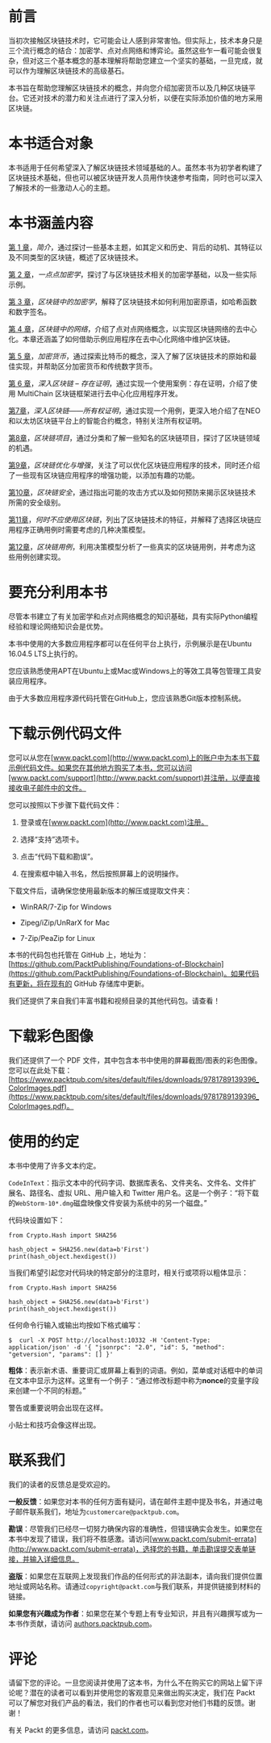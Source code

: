 # 前言

当初次接触区块链技术时，它可能会让人感到非常害怕。但实际上，技术本身只是三个流行概念的结合：加密学、点对点网络和博弈论。虽然这些乍一看可能会很复杂，但对这三个基本概念的基本理解将帮助您建立一个坚实的基础，一旦完成，就可以作为理解区块链技术的高级基石。

本书旨在帮助您理解区块链技术的概念，并向您介绍加密货币以及几种区块链平台。它还对技术的潜力和关注点进行了深入分析，以便在实际添加价值的地方采用区块链。

# 本书适合对象

本书适用于任何希望深入了解区块链技术领域基础的人。虽然本书为初学者构建了区块链技术基础，但也可以被区块链开发人员用作快速参考指南，同时也可以深入了解技术的一些激动人心的主题。

# 本书涵盖内容

[第 1 章](5ed0d7a8-0fa3-4f99-9d68-5ef2025ecd65.xhtml)，*简介*，通过探讨一些基本主题，如其定义和历史、背后的动机、其特征以及不同类型的区块链，概述了区块链技术。

[第 2 章](bbe822af-c535-4a33-9783-168d174c48c1.xhtml)，*一点点加密学*，探讨了与区块链技术相关的加密学基础，以及一些实际示例。

[第 3 章](6d775eaf-4ee6-4463-b5e9-623f49c80aca.xhtml)，*区块链中的加密学*，解释了区块链技术如何利用加密原语，如哈希函数和数字签名。

[第 4 章](af1f1baa-57d2-4521-aca7-0df57908dc1c.xhtml)，*区块链中的网络*，介绍了点对点网络概念，以实现区块链网络的去中心化。本章还涵盖了如何借助示例应用程序在去中心化网络中维护区块链。

[第 5 章](15831d35-9bb3-4752-98d7-46e23efca78b.xhtml)，*加密货币*，通过探索比特币的概念，深入了解了区块链技术的原始和最佳实现，并帮助区分加密货币和传统数字货币。

[第 6 章](3156a0a8-4aa4-416c-a04f-c08c9f50f087.xhtml)，*深入区块链 – 存在证明*，通过实现一个使用案例：存在证明，介绍了使用 MultiChain 区块链框架进行去中心化应用程序开发。

[第7章](6bcd989e-2411-4096-91e1-943698f1702e.xhtml)，*深入区块链——所有权证明*，通过实现一个用例，更深入地介绍了在NEO和以太坊区块链平台上的智能合约概念，特别关注所有权证明。

[第8章](02eed23a-0a39-4a19-8d88-a72a810ddb0d.xhtml)，*区块链项目*，通过分类和了解一些知名的区块链项目，探讨了区块链领域的机遇。

[第9章](35b56abd-53ae-479b-81b7-857a5baebcbc.xhtml)，*区块链优化与增强*，关注了可以优化区块链应用程序的技术，同时还介绍了一些现有区块链应用程序的增强功能，以添加有趣的功能。

[第10章](53dc28ad-de3d-463a-8244-e48d0d19d616.xhtml)，*区块链安全*，通过指出可能的攻击方式以及如何预防来揭示区块链技术所需的安全级别。

[第11章](8dcc3d0d-3b06-442b-8d72-84f239059de9.xhtml)，*何时不应使用区块链*，列出了区块链技术的特征，并解释了选择区块链应用程序正确用例时需要考虑的几种决策模型。

[第12章](55ed2989-ecca-46ca-8546-74a12da98715.xhtml)，*区块链用例*，利用决策模型分析了一些真实的区块链用例，并考虑为这些用例创建实现。

# 要充分利用本书

尽管本书建立了有关加密学和点对点网络概念的知识基础，具有实际Python编程经验和理论网络知识会是优势。

本书中使用的大多数应用程序都可以在任何平台上执行，示例展示是在Ubuntu 16.04.5 LTS上执行的。

您应该熟悉使用APT在Ubuntu上或Mac或Windows上的等效工具等包管理工具安装应用程序。

由于大多数应用程序源代码托管在GitHub上，您应该熟悉Git版本控制系统。

# 下载示例代码文件

您可以从您在[www.packt.com](http://www.packt.com)上的账户中为本书下载示例代码文件。如果您在其他地方购买了本书，您可以访问[www.packt.com/support](http://www.packt.com/support)并注册，以便直接接收电子邮件中的文件。

您可以按照以下步骤下载代码文件：

1.  登录或在[www.packt.com](http://www.packt.com)注册。

1.  选择“支持”选项卡。

1.  点击“代码下载和勘误”。

1.  在搜索框中输入书名，然后按照屏幕上的说明操作。

下载文件后，请确保您使用最新版本的解压或提取文件夹：

+   WinRAR/7-Zip for Windows

+   Zipeg/iZip/UnRarX for Mac

+   7-Zip/PeaZip for Linux

本书的代码包也托管在 GitHub 上，地址为：[https://github.com/PacktPublishing/Foundations-of-Blockchain](https://github.com/PacktPublishing/Foundations-of-Blockchain)。如果代码有更新，将在现有的 GitHub 存储库中更新。

我们还提供了来自我们丰富书籍和视频目录的其他代码包。请查看！

# 下载彩色图像

我们还提供了一个 PDF 文件，其中包含本书中使用的屏幕截图/图表的彩色图像。您可以在此处下载：[https://www.packtpub.com/sites/default/files/downloads/9781789139396_ColorImages.pdf](https://www.packtpub.com/sites/default/files/downloads/9781789139396_ColorImages.pdf)。

# 使用的约定

本书中使用了许多文本约定。

`CodeInText`：指示文本中的代码字词、数据库表名、文件夹名、文件名、文件扩展名、路径名、虚拟 URL、用户输入和 Twitter 用户名。这是一个例子：“将下载的`WebStorm-10*.dmg`磁盘映像文件安装为系统中的另一个磁盘。”

代码块设置如下：

```
from Crypto.Hash import SHA256

hash_object = SHA256.new(data=b'First')
print(hash_object.hexdigest())
```

当我们希望引起您对代码块的特定部分的注意时，相关行或项将以粗体显示：

```
from Crypto.Hash import SHA256

hash_object = SHA256.new(data=b'First')
print(hash_object.hexdigest())
```

任何命令行输入或输出均按如下格式编写：

```
$  curl -X POST http://localhost:10332 -H 'Content-Type: application/json' -d '{ "jsonrpc": "2.0", "id": 5, "method": "getversion", "params": [] }'
```

**粗体**：表示新术语、重要词汇或屏幕上看到的词语。例如，菜单或对话框中的单词在文本中显示为这样。这里有一个例子：“通过修改标题中称为**nonce**的变量字段来创建一个不同的标题。”

警告或重要说明会出现在这样。

小贴士和技巧会像这样出现。

# 联系我们

我们的读者的反馈总是受欢迎的。

**一般反馈**：如果您对本书的任何方面有疑问，请在邮件主题中提及书名，并通过电子邮件联系我们，地址为`customercare@packtpub.com`。

**勘误**：尽管我们已经尽一切努力确保内容的准确性，但错误确实会发生。如果您在本书中发现了错误，我们将不胜感激。请访问[www.packt.com/submit-errata](http://www.packt.com/submit-errata)，选择您的书籍，单击勘误提交表单链接，并输入详细信息。

**盗版**：如果您在互联网上发现我们作品的任何形式的非法副本，请向我们提供位置地址或网站名称。请通过`copyright@packt.com`与我们联系，并提供链接到材料的链接。

**如果您有兴趣成为作者**：如果您在某个专题上有专业知识，并且有兴趣撰写或为一本书作贡献，请访问 [authors.packtpub.com](http://authors.packtpub.com/)。

# 评论

请留下您的评论。一旦您阅读并使用了这本书，为什么不在购买它的网站上留下评论呢？潜在的读者可以看到并使用您的客观意见来做出购买决定，我们在 Packt 可以了解您对我们产品的看法，我们的作者也可以看到您对他们书籍的反馈。谢谢！

有关 Packt 的更多信息，请访问 [packt.com](http://www.packt.com/)。

